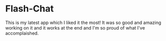 # Flash-Chat
This is my latest app which I liked it the most! It was so good and amazing working on it and it works at the end and I'm so proud of what I've accomplaished.
